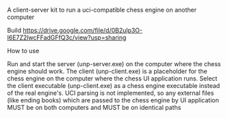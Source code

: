 A client-server kit to run a uci-compatible chess engine on another computer

Build https://drive.google.com/file/d/0B2ulp3O-I6E7Z2lwcFFadGFfQ3c/view?usp=sharing

How to use

Run and start the server (unp-server.exe) on the computer where the chess engine should work.
The client (unp-client.exe) is a placeholder for the chess engine on the computer where the chess UI application runs. Select the client executable (unp-client.exe) as a chess engine executable instead of the real engine's.
UCI parsing is not implemented, so any external files (like ending books) which are passed to the chess engine by UI application MUST be on both computers and MUST be on identical paths
